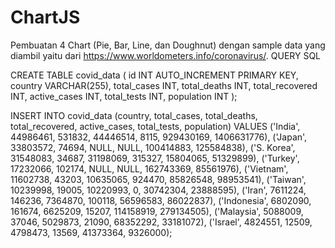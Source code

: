 # ChartJS
Pembuatan 4 Chart (Pie, Bar, Line, dan Doughnut) dengan sample data yang diambil yaitu dari https://www.worldometers.info/coronavirus/.
QUERY SQL

CREATE TABLE covid_data (
  id INT AUTO_INCREMENT PRIMARY KEY,
  country VARCHAR(255),
  total_cases INT,
  total_deaths INT,
  total_recovered INT,
  active_cases INT,
  total_tests INT,
  population INT
);

INSERT INTO covid_data (country, total_cases, total_deaths, total_recovered, active_cases, total_tests, population)
VALUES
  ('India', 44986461, 531832, 44446514, 8115, 929430169, 1406631776),
  ('Japan', 33803572, 74694, NULL, NULL, 100414883, 125584838),
  ('S. Korea', 31548083, 34687, 31198069, 315327, 15804065, 51329899),
  ('Turkey', 17232066, 102174, NULL, NULL, 162743369, 85561976),
  ('Vietnam', 11602738, 43203, 10635065, 924470, 85826548, 98953541),
  ('Taiwan', 10239998, 19005, 10220993, 0, 30742304, 23888595),
  ('Iran', 7611224, 146236, 7364870, 100118, 56596583, 86022837),
  ('Indonesia', 6802090, 161674, 6625209, 15207, 114158919, 279134505),
  ('Malaysia', 5088009, 37046, 5029873, 21090, 68352292, 33181072),
  ('Israel', 4824551, 12509, 4798473, 13569, 41373364, 9326000);
